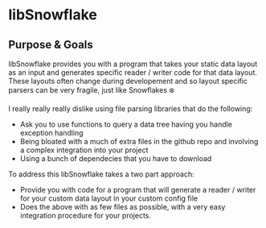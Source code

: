 # libSnowflake

## Purpose & Goals

libSnowflake provides you with a program that takes your static data layout as an input and generates specific reader / writer code for that data layout. These layouts often change during developement and so layout specific parsers can be very fragile, just like Snowflakes ❄️

I really really really dislike using file parsing libraries that do the following:

- Ask you to use functions to query a data tree having you handle exception handling
- Being bloated with a much of extra files in the github repo and involving a complex integration into your project
- Using a bunch of dependecies that you have to download

To address this libSnowflake takes a two part approach:

- Provide you with code for a program that will generate a reader / writer for your custom data layout in your custom config file
- Does the above with as few files as possible, with a very easy integration procedure for your projects.
